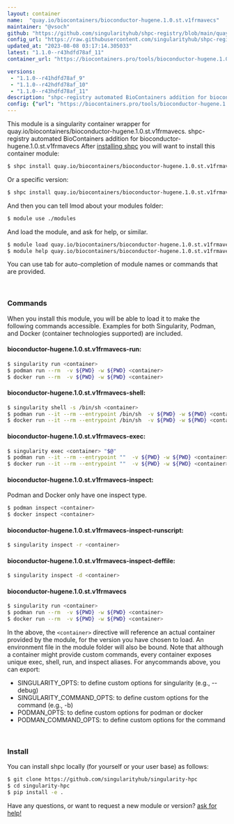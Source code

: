 ```yaml
---
layout: container
name:  "quay.io/biocontainers/bioconductor-hugene.1.0.st.v1frmavecs"
maintainer: "@vsoch"
github: "https://github.com/singularityhub/shpc-registry/blob/main/quay.io/biocontainers/bioconductor-hugene.1.0.st.v1frmavecs/container.yaml"
config_url: "https://raw.githubusercontent.com/singularityhub/shpc-registry/main/quay.io/biocontainers/bioconductor-hugene.1.0.st.v1frmavecs/container.yaml"
updated_at: "2023-08-08 03:17:14.305033"
latest: "1.1.0--r43hdfd78af_11"
container_url: "https://biocontainers.pro/tools/bioconductor-hugene.1.0.st.v1frmavecs"

versions:
 - "1.1.0--r41hdfd78af_9"
 - "1.1.0--r42hdfd78af_10"
 - "1.1.0--r43hdfd78af_11"
description: "shpc-registry automated BioContainers addition for bioconductor-hugene.1.0.st.v1frmavecs"
config: {"url": "https://biocontainers.pro/tools/bioconductor-hugene.1.0.st.v1frmavecs", "maintainer": "@vsoch", "description": "shpc-registry automated BioContainers addition for bioconductor-hugene.1.0.st.v1frmavecs", "latest": {"1.1.0--r43hdfd78af_11": "sha256:1625d34647ad8976accf6a101a5665ad2164be625e25031ca99751ae57a699e7"}, "tags": {"1.1.0--r41hdfd78af_9": "sha256:7249aab0b8d3c11c078dc6b04362fd5579376597fb50d7b92460c0dce24914ca", "1.1.0--r42hdfd78af_10": "sha256:3ecf2b5351070570bfde8437a42be0984b3f139ad9dbe107d295308ee29cb955", "1.1.0--r43hdfd78af_11": "sha256:1625d34647ad8976accf6a101a5665ad2164be625e25031ca99751ae57a699e7"}, "docker": "quay.io/biocontainers/bioconductor-hugene.1.0.st.v1frmavecs"}
---
```


This module is a singularity container wrapper for quay.io/biocontainers/bioconductor-hugene.1.0.st.v1frmavecs.
shpc-registry automated BioContainers addition for bioconductor-hugene.1.0.st.v1frmavecs
After [installing shpc](#install) you will want to install this container module:


```bash
$ shpc install quay.io/biocontainers/bioconductor-hugene.1.0.st.v1frmavecs
```

Or a specific version:

```bash
$ shpc install quay.io/biocontainers/bioconductor-hugene.1.0.st.v1frmavecs:1.1.0--r43hdfd78af_11
```

And then you can tell lmod about your modules folder:

```bash
$ module use ./modules
```

And load the module, and ask for help, or similar.

```bash
$ module load quay.io/biocontainers/bioconductor-hugene.1.0.st.v1frmavecs/1.1.0--r43hdfd78af_11
$ module help quay.io/biocontainers/bioconductor-hugene.1.0.st.v1frmavecs/1.1.0--r43hdfd78af_11
```

You can use tab for auto-completion of module names or commands that are provided.

<br>

### Commands

When you install this module, you will be able to load it to make the following commands accessible.
Examples for both Singularity, Podman, and Docker (container technologies supported) are included.

#### bioconductor-hugene.1.0.st.v1frmavecs-run:

```bash
$ singularity run <container>
$ podman run --rm  -v ${PWD} -w ${PWD} <container>
$ docker run --rm  -v ${PWD} -w ${PWD} <container>
```

#### bioconductor-hugene.1.0.st.v1frmavecs-shell:

```bash
$ singularity shell -s /bin/sh <container>
$ podman run --it --rm --entrypoint /bin/sh  -v ${PWD} -w ${PWD} <container>
$ docker run --it --rm --entrypoint /bin/sh  -v ${PWD} -w ${PWD} <container>
```

#### bioconductor-hugene.1.0.st.v1frmavecs-exec:

```bash
$ singularity exec <container> "$@"
$ podman run --it --rm --entrypoint ""  -v ${PWD} -w ${PWD} <container> "$@"
$ docker run --it --rm --entrypoint ""  -v ${PWD} -w ${PWD} <container> "$@"
```

#### bioconductor-hugene.1.0.st.v1frmavecs-inspect:

Podman and Docker only have one inspect type.

```bash
$ podman inspect <container>
$ docker inspect <container>
```

#### bioconductor-hugene.1.0.st.v1frmavecs-inspect-runscript:

```bash
$ singularity inspect -r <container>
```

#### bioconductor-hugene.1.0.st.v1frmavecs-inspect-deffile:

```bash
$ singularity inspect -d <container>
```



#### bioconductor-hugene.1.0.st.v1frmavecs

```bash
$ singularity run <container>
$ podman run --rm  -v ${PWD} -w ${PWD} <container>
$ docker run --rm  -v ${PWD} -w ${PWD} <container>
```


In the above, the `<container>` directive will reference an actual container provided
by the module, for the version you have chosen to load. An environment file in the
module folder will also be bound. Note that although a container
might provide custom commands, every container exposes unique exec, shell, run, and
inspect aliases. For anycommands above, you can export:

 - SINGULARITY_OPTS: to define custom options for singularity (e.g., --debug)
 - SINGULARITY_COMMAND_OPTS: to define custom options for the command (e.g., -b)
 - PODMAN_OPTS: to define custom options for podman or docker
 - PODMAN_COMMAND_OPTS: to define custom options for the command

<br>

### Install

You can install shpc locally (for yourself or your user base) as follows:

```bash
$ git clone https://github.com/singularityhub/singularity-hpc
$ cd singularity-hpc
$ pip install -e .
```

Have any questions, or want to request a new module or version? [ask for help!](https://github.com/singularityhub/singularity-hpc/issues)